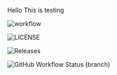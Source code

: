 Hello This is testing

![workflow](https://github.com/tryin2bdeveloper/Devops_Group5/actions/workflows/main.yml/badge.svg)

![LICENSE](https://img.shields.io/github/license/tryin2bdeveloper/Devops_Group5.svg?style=flat-square)

![Releases](https://img.shields.io/github/release/tryin2bdeveloper/Devops_Group5/all.svg?style=flat-square)

![GitHub Workflow Status (branch)](https://img.shields.io/github/actions/workflow/status/tryin2bdeveloper/Devops_Group5/.github%2Fworkflows%2Fmain.yml)
